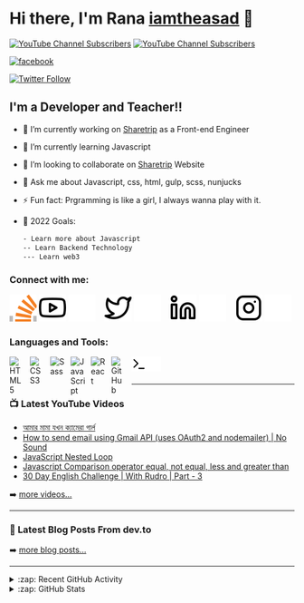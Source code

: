 # Hi there, I'm Rana [iamtheasad][youtube] 👋

[![YouTube Channel Subscribers](https://img.shields.io/youtube/channel/subscribers/UCSozulc9frdn-q8EPX4QwSA?label=%20Rana%20Javascript&logo=youtube&logoColor=red&style=for-the-badge)][youtube]
[![YouTube Channel Subscribers](https://img.shields.io/youtube/channel/views/UCSozulc9frdn-q8EPX4QwSA?label=%20Rana%20Javascript%20Views&logo=youtube&logoColor=red&style=for-the-badge)][youtube]

<!-- [![Website](https://img.shields.io/website?label=codeSTACKr.com&style=for-the-badge&url=https%3A%2F%2Fcodestackr.com)](https://codestackr.com) -->

[![facebook](https://img.shields.io/website?label=facebook.com&style=for-the-badge&url=https%3A%2F%2Ffacebook.com/iamtheasad)](https://facebook.com/iamtheasad)

[![Twitter Follow](https://img.shields.io/twitter/follow/iamtheasad?color=1d9bf0&logo=twitter&style=for-the-badge)](https://twitter.com/intent/follow?original_referer=https%3A%2F%2Fgithub.com%2Fiamtheasad&screen_name=iamtheasad)

## I'm a Developer and Teacher!!

- 🔭 I’m currently working on [Sharetrip](https://sharetrip.net) as a Front-end Engineer
- 🌱 I’m currently learning Javascript
- 👯 I’m looking to collaborate on [Sharetrip](https://sharetrip.net) Website
- 💬 Ask me about Javascript, css, html, gulp, scss, nunjucks
- ⚡ Fun fact: Prgramming is like a girl, I always wanna play with it.
- 🥅 2022 Goals:

      - Learn more about Javascript
      -- Learn Backend Technology
      --- Learn web3

### Connect with me:

[![website](./img/stackoverflow-dark.svg)](https://stackoverflow.com/users/7172189/iamtheasad)
[![website](./img/youtube-light.svg)](https://www.youtube.com/channel/UCSozulc9frdn-q8EPX4QwSA/#gh-light-mode-only)
[![website](./img/youtube-dark.svg)](https://www.youtube.com/channel/UCSozulc9frdn-q8EPX4QwSA/#gh-dark-mode-only)
&nbsp;&nbsp;
[![website](./img/twitter-light.svg)](https://twitter.com/iamtheasad#gh-light-mode-only)
[![website](./img/twitter-dark.svg)](https://twitter.com/iamtheasad#gh-dark-mode-only)
&nbsp;&nbsp;
[![website](./img/linkedin-light.svg)](https://linkedin.com/in/iamtheasad#gh-light-mode-only)
[![website](./img/linkedin-dark.svg)](https://linkedin.com/in/iamtheasad#gh-dark-mode-only)
&nbsp;&nbsp;
[![website](./img/instagram-light.svg)](https://instagram.com/aasaadrana#gh-light-mode-only)
[![website](./img/instagram-dark.svg)](https://instagram.com/aasaadrana#gh-dark-mode-only)

### Languages and Tools:

<!-- [<img align="left" alt="Visual Studio Code" width="26px" src="https://cdn.jsdelivr.net/gh/devicons/devicon/icons/vscode/vscode-original.svg" style="padding-right:10px;" />][webdevplaylist] -->

<!-- [<img align="left" alt="HTML5" width="26px" src="https://cdn.jsdelivr.net/gh/devicons/devicon/icons/html5/html5-original.svg" style="padding-right:10px;" />][webdevplaylist] -->

[<img align="left" alt="HTML5" width="26px" src="https://cdn.jsdelivr.net/gh/devicons/devicon/icons/html5/html5-original.svg" style="padding-right:10px;" />][github]

[<img align="left" alt="CSS3" width="26px" src="https://cdn.jsdelivr.net/gh/devicons/devicon/icons/css3/css3-original.svg" style="padding-right:10px;" />][github]
[<img align="left" alt="Sass" width="26px" src="https://cdn.jsdelivr.net/gh/devicons/devicon/icons/sass/sass-original.svg" style="padding-right:10px;" />][github]
[<img align="left" alt="JavaScript" width="26px" src="https://cdn.jsdelivr.net/gh/devicons/devicon/icons/javascript/javascript-original.svg" style="padding-right:10px;" />][github]
[<img align="left" alt="React" width="26px" src="https://cdn.jsdelivr.net/gh/devicons/devicon/icons/react/react-original.svg" style="padding-right:10px;" />][github]

<!-- [<img align="left" alt="Gatsby" width="26px" src="https://cdn.jsdelivr.net/gh/devicons/devicon/icons/gatsby/gatsby-original.svg" style="padding-right:10px;" />][webdevplaylist] -->

<!-- [<img align="left" alt="GraphQL" width="26px" src="https://cdn.jsdelivr.net/gh/devicons/devicon/icons/graphql/graphql-plain.svg" style="padding-right:10px;" />][webdevplaylist] -->

<!-- [<img align="left" alt="Node.js" width="26px" src="https://cdn.jsdelivr.net/gh/devicons/devicon/icons/nodejs/nodejs-original.svg" style="padding-right:10px;" />][webdevplaylist] -->

<!-- [<img align="left" alt="Deno" width="26px" src="./img/deno-light.svg" style="padding-right:10px;" />][webdevplaylist] -->

<!-- [<img align="left" alt="MongoDB" width="26px" src="https://cdn.jsdelivr.net/gh/devicons/devicon/icons/mongodb/mongodb-original.svg" style="padding-right:10px;" />][webdevplaylist] -->

<!-- [<img align="left" alt="MySQL" width="26px" src="https://cdn.jsdelivr.net/gh/devicons/devicon/icons/mysql/mysql-original.svg" style="padding-right:10px;" />][webdevplaylist] -->

[<img align="left" alt="GitHub" width="26px" src="https://user-images.githubusercontent.com/3369400/139448065-39a229ba-4b06-434b-bc67-616e2ed80c8f.png" style="padding-right:10px;" />][github]

[<img align="left" alt="Terminal" width="26px" src="./img/terminal-light.svg" />](https://www.youtube.com/channel/UCSozulc9frdn-q8EPX4QwSA#gh-light-mode-only)
[<img align="left" alt="Terminal" width="26px" src="./img/terminal-dark.svg" />](https://www.youtube.com/channel/UCSozulc9frdn-q8EPX4QwSA#gh-light-mode-only#gh-dark-mode-only)

<br />
<br />

---

### 📺 Latest YouTube Videos

<!-- YOUTUBE:START -->

- [আমার মামা যখন ক্যামেরা গার্ল](https://www.youtube.com/watch?v=XIlViycNEIA)
- [How to send email using Gmail API &lpar;uses OAuth2 and nodemailer&rpar; | No Sound](https://www.youtube.com/watch?v=gLE1XoKfqBQ)
- [JavaScript Nested Loop](https://www.youtube.com/watch?v=Sltjhrye7h8)
- [Javascript Comparison operator equal, not equal, less and greater than](https://www.youtube.com/watch?v=9FX03nRQLXM)
- [30 Day English Challenge | With Rudro | Part - 3](https://www.youtube.com/watch?v=xBqpJ6Ph-54)
<!-- YOUTUBE:END -->

➡️ [more videos...](https://www.youtube.com/channel/UCSozulc9frdn-q8EPX4QwSA/)

---

### 📕 Latest Blog Posts From dev.to

<!-- BLOG-POST-LIST:START -->
<!-- BLOG-POST-LIST:END -->

➡️ [more blog posts...](https://techblograna.wordpress.com/)

---

<details>
  <summary>:zap: Recent GitHub Activity</summary>
  
<!--START_SECTION:activity-->

<!--END_SECTION:activity-->

</details>

<details>
  <summary>:zap: GitHub Stats</summary>

  <img align="left" alt="iamtheasad's GitHub Stats" src="https://github-readme-stats.vercel.app/api?username=iamtheasad&show_icons=true&hide_border=false&title_color=ff652f&icon_color=FFE400&bg_color=09131B&text_color=ffffff&border_color=0c1a25" />

</details>

[github]: https://github.com/iamtheasad?tab=repositories
[website]: https://techblograna.wordpress.com/
[facebook]: http://facebook.com/iamtheasad
[twitter]: https://twitter.com/iamtheasad
[youtube]: https://www.youtube.com/channel/UCSozulc9frdn-q8EPX4QwSA/
[instagram]: https://instagram.com/iamtheasad
[linkedin]: https://linkedin.com/in/iamtheasad

<!-- [webdevplaylist]: https://www.youtube.com/playlist?list=PLkwxH9e_vrAJ0WbEsFA9W3I1W-g_BTsbt
[jsplaylist]: https://www.youtube.com/playlist?list=PLkwxH9e_vrALRJKu7wfXby3MKeflhTu6B
[cssplaylist]: https://www.youtube.com/playlist?list=PLkwxH9e_vrALSdvZuEh6gqQdmDoDIoqz4
[reactplaylist]: https://www.youtube.com/playlist?list=PLkwxH9e_vrAK4TdffpxKY3QGyHCpxFcQ0 -->
